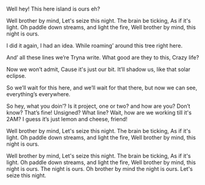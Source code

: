 Well hey!
This here island is ours eh?

Well brother by mind,
Let's seize this night.
The brain be ticking,
As if it's light.
Oh paddle down streams,
and light the fire,
Well brother by mind,
this night is ours.

I did it again,
I had an idea.
While roaming’ around
this tree right here.

And’ all these lines we’re
Tryna write.
What good are they to this,
Crazy life?

Now we won’t admit,
Cause it's just our bit.
It’ll shadow us,
like that solar eclipse.

So we’ll wait for this here,
and we’ll wait for that there,
but now we can see,
everything’s everywhere.

So hey, what you doin’?
Is it project,
one or two?
and how are you?
Don’t know? That’s fine!
Unsigned? What line?
Wait, how are we working till it's 2AM?
I guess it’s just lemon and cheese, friend!

Well brother by mind,
Let's seize this night.
The brain be ticking,
As if it's light.
Oh paddle down streams,
and light the fire,
Well brother by mind,
this night is ours.

Well brother by mind,
Let's seize this night.
The brain be ticking,
As if it's light.
Oh paddle down streams,
and light the fire,
Well brother by mind,
this night is ours.
The night is ours.
Oh brother by mind the night is ours.
Let's seize this night.